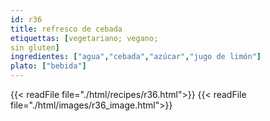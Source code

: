 ```yaml
---
id: r36
title: refresco de cebada
etiquettas: [vegetariano; vegano; 
sin gluten]
ingredientes: ["agua","cebada","azúcar","jugo de limón"]
plato: ["bebida"]
---
```


{{< readFile file="./html/recipes/r36.html">}}
{{< readFile file="./html/images/r36_image.html">}}